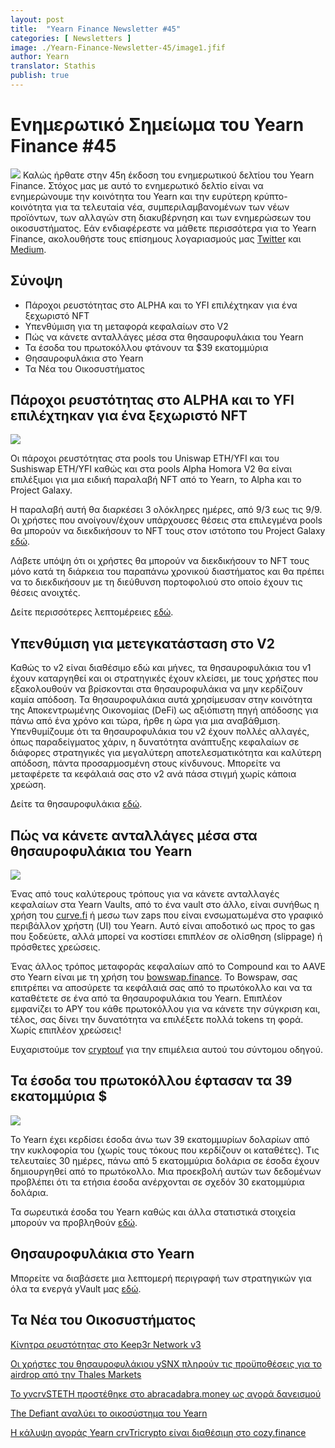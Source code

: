 ```yaml
---
layout: post
title:  "Yearn Finance Newsletter #45"
categories: [ Newsletters ]
image: ./Yearn-Finance-Newsletter-45/image1.jfif
author: Yearn
translator: Stathis
publish: true
---
```


# Ενημερωτικό Σημείωμα του Yearn Finance #45

![](/image1.jfif)
Καλώς ήρθατε στην 45η έκδοση του ενημερωτικού δελτίου του Yearn Finance. Στόχος μας με αυτό το ενημερωτικό δελτίο είναι να ενημερώνουμε την κοινότητα του Yearn και την ευρύτερη κρύπτο-κοινότητα για τα τελευταία νέα, συμπεριλαμβανομένων των νέων προϊόντων, των αλλαγών στη διακυβέρνηση και των ενημερώσεων του οικοσυστήματος. Εάν ενδιαφέρεστε να μάθετε περισσότερα για το Yearn Finance, ακολουθήστε τους επίσημους λογαριασμούς μας [Twitter](https://twitter.com/iearnfinance) και [Medium](https://medium.com/iearn).


## **Σύνοψη**

- Πάροχοι ρευστότητας στο ALPHA και το YFI επιλέχτηκαν για ένα ξεχωριστό NFT
- Υπενθύμιση για τη μεταφορά κεφαλαίων στο V2
- Πώς να κάνετε ανταλλάγες μέσα στα θησαυροφυλάκια του Yearn
- Τα έσοδα του πρωτοκόλλου φτάνουν τα $39 εκατομμύρια
- Θησαυροφυλάκια στο Yearn
- Τα Νέα του Οικοσυστήματος

## **Πάροχοι ρευστότητας στο ALPHA και το YFI επιλέχτηκαν για ένα ξεχωριστό NFT**

![](./image2.jfif)

Οι πάροχοι ρευστότητας στα pools του Uniswap ETH/YFI και του Sushiswap ETH/YFI καθώς και στα pools Alpha Homora V2 θα είναι επιλέξιμοι για μια ειδική παραλαβή NFT από το Yearn, το Alpha και το Project Galaxy.

Η παραλαβή αυτή θα διαρκέσει 3 ολόκληρες ημέρες, από 9/3 εως τις 9/9. Οι χρήστες που ανοίγουν/έχουν υπάρχουσες θέσεις στα επιλεγμένα pools θα μπορούν να διεκδικήσουν το NFT τους στον ιστότοπο του Project Galaxy [εδώ](https://galaxy.eco/AlphaFinanceLab/campaign/117).

Λάβετε υπόψη ότι οι χρήστες θα μπορούν να διεκδικήσουν το NFT τους μόνο κατά τη διάρκεια του παραπάνω χρονικού διαστήματος και θα πρέπει να το διεκδικήσουν με τη διεύθυνση πορτοφολιού στο οποίο έχουν τις θέσεις ανοιχτές.

Δείτε περισσότερες λεπτομέρειες [εδώ](https://twitter.com/AlphaFinanceLab/status/1433689307152195591).

## **Υπενθύμιση για μετεγκατάσταση στο V2**

Καθώς το v2 είναι διαθέσιμο εδώ και μήνες, τα θησαυροφυλάκια του v1 έχουν καταργηθεί και οι στρατηγικές έχουν κλείσει, με τους χρήστες που εξακολουθούν να βρίσκονται στα θησαυροφυλάκια να μην κερδίζουν καμία απόδοση. Τα θησαυροφυλάκια αυτά χρησίμευσαν στην κοινότητα της Αποκεντρωμένης Οικονομίας (DeFi) ως αξιόπιστη πηγή απόδοσης για πάνω από ένα χρόνο και τώρα, ήρθε η ώρα για μια αναβάθμιση. Υπενθυμίζουμε ότι τα θησαυροφυλάκια του v2 έχουν πολλές αλλαγές, όπως παραδείγματος χάριν, η δυνατότητα ανάπτυξης κεφαλαίων σε διάφορες στρατηγικές για μεγαλύτερη αποτελεσματικότητα και καλύτερη απόδοση, πάντα προσαρμοσμένη στους κίνδυνους. Μπορείτε να μεταφέρετε τα κεφάλαιά σας στο v2 ανά πάσα στιγμή χωρίς κάποια χρεώση.

Δείτε τα θησαυροφυλάκια [εδώ](https://yearn.finance/vaults).

## **Πώς να κάνετε ανταλλάγες μέσα στα θησαυροφυλάκια του Yearn**

![](image3.jfif)

Ένας από τους καλύτερους τρόπους για να κάνετε ανταλλαγές κεφαλαίων στα Yearn Vaults, από το ένα vault στο άλλο, είναι συνήθως η χρήση του [curve.fi](https://curve.fi/) ή μεσω των zaps που είναι ενσωματωμένα στο γραφικό περιβάλλον χρήστη (UI) του Yearn. Αυτό είναι αποδοτικό ως προς το gas που ξοδεύετε, αλλά μπορεί να κοστίσει επιπλέον σε ολίσθηση (slippage) ή πρόσθετες χρεώσεις.

Ένας άλλος τρόπος μεταφοράς κεφαλαίων από το Compound και το AAVE στο Yearn είναι με τη χρήση του [bowswap.finance](https://bowswap.finance/). To Bowspaw, σας επιτρέπει να αποσύρετε τα κεφάλαιά σας από το πρωτόκολλο και να τα καταθέτετε σε ένα από τα θησαυροφυλάκια του Yearn. Επιπλέον εμφανίζει το APY του κάθε πρωτοκόλλου για να κάνετε την σύγκριση και, τέλος, σας δίνει την δυνατότητα να επιλέξετε πολλά tokens τη φορά. Χωρίς επιπλέον χρεώσεις!

Ευχαριστούμε τον [cryptouf](https://twitter.com/cryptouf) για την επιμέλεια αυτού του σύντομου οδηγού.

## **Τα έσοδα του πρωτοκόλλου έφτασαν τα 39 εκατομμύρια $**

![](image4.png)

Το Yearn έχει κερδίσει έσοδα άνω των 39 εκατομμυρίων δολαρίων από την κυκλοφορία του (χωρίς τους τόκους που κερδίζουν οι καταθέτες). Τις τελευταίες 30 ημέρες, πάνω από 5 εκατομμύρια δολάρια σε έσοδα έχουν δημιουργηθεί από το πρωτόκολλο. Μια προεκβολή αυτών των δεδομένων προβλέπει ότι τα ετήσια έσοδα ανέρχονται σε σχεδόν 30 εκατομμύρια δολάρια.

Τα σωρευτικά έσοδα του Yearn καθώς και άλλα στατιστικά στοιχεία μπορούν να προβληθούν [εδώ](https://www.yfistats.com/).

## **Θησαυροφυλάκια στο Yearn**

Μπορείτε να διαβάσετε μια λεπτομερή περιγραφή των στρατηγικών για όλα τα ενεργά yVault μας [εδώ](https://medium.com/yearn-state-of-the-vaults/the-vaults-at-yearn-9237905ffed3).

## **Τα Νέα του Οικοσυστήματος**

[Κίνητρα ρευστότητας στο Keep3r Network v3](https://twitter.com/AndreCronjeTech/status/1434125562281332737)

[Οι χρήστες του θησαυροφυλάκιου ySNX πληρούν τις προϋποθέσεις για το airdrop από την Thales Markets](https://twitter.com/thalesmarket/status/1434889906657144834)

[Το yvcrvSTETH προστέθηκε στο abracadabra.money ως αγορά δανεισμού](https://twitter.com/MIM_Spell/status/1430975000350281732?s=20)

[The Defiant αναλύει το οικοσύστημα του Yearn](https://thedefiant.io/yearn-finance-ecosystem-breakdown-pushing-the-boundaries-of-human-coordination/)

[Η κάλυψη αγοράς Yearn crvTricrypto είναι διαθέσιμη στο cozy.finance](https://twitter.com/cozyfinance/status/1433602125792038913)
